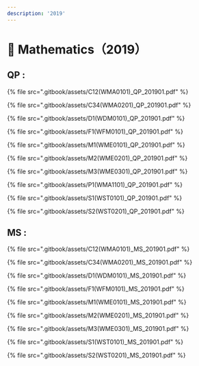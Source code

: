 ```yaml
---
description: '2019'
---
```


# 🍈 Mathematics（2019）

## QP :

{% file src=".gitbook/assets/C12(WMA0101)_QP_201901.pdf" %}

{% file src=".gitbook/assets/C34(WMA0201)_QP_201901.pdf" %}

{% file src=".gitbook/assets/D1(WDM0101)_QP_201901.pdf" %}

{% file src=".gitbook/assets/F1(WFM0101)_QP_201901.pdf" %}

{% file src=".gitbook/assets/M1(WME0101)_QP_201901.pdf" %}

{% file src=".gitbook/assets/M2(WME0201)_QP_201901.pdf" %}

{% file src=".gitbook/assets/M3(WME0301)_QP_201901.pdf" %}

{% file src=".gitbook/assets/P1(WMA1101)_QP_201901.pdf" %}

{% file src=".gitbook/assets/S1(WST0101)_QP_201901.pdf" %}

{% file src=".gitbook/assets/S2(WST0201)_QP_201901.pdf" %}

## MS : &#x20;

{% file src=".gitbook/assets/C12(WMA0101)_MS_201901.pdf" %}

{% file src=".gitbook/assets/C34(WMA0201)_MS_201901.pdf" %}

{% file src=".gitbook/assets/D1(WDM0101)_MS_201901.pdf" %}

{% file src=".gitbook/assets/F1(WFM0101)_MS_201901.pdf" %}

{% file src=".gitbook/assets/M1(WME0101)_MS_201901.pdf" %}

{% file src=".gitbook/assets/M2(WME0201)_MS_201901.pdf" %}

{% file src=".gitbook/assets/M3(WME0301)_MS_201901.pdf" %}

{% file src=".gitbook/assets/S1(WST0101)_MS_201901.pdf" %}

{% file src=".gitbook/assets/S2(WST0201)_MS_201901.pdf" %}
